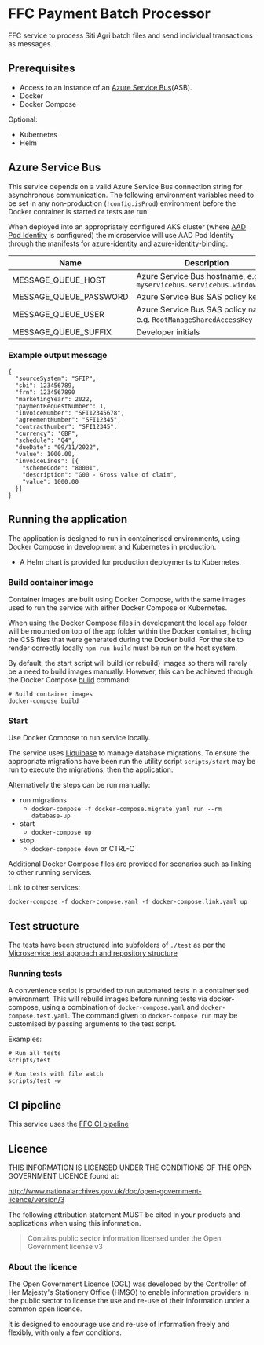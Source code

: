 # FFC Payment Batch Processor

FFC service to process Siti Agri batch files and send individual transactions as messages.

## Prerequisites

- Access to an instance of an
[Azure Service Bus](https://docs.microsoft.com/en-us/azure/service-bus-messaging/)(ASB).
- Docker
- Docker Compose

Optional:
- Kubernetes
- Helm

## Azure Service Bus

This service depends on a valid Azure Service Bus connection string for
asynchronous communication.  The following environment variables need to be set
in any non-production (`!config.isProd`) environment before the Docker
container is started or tests are run. 

When deployed into an appropriately configured AKS
cluster (where [AAD Pod Identity](https://github.com/Azure/aad-pod-identity) is
configured) the microservice will use AAD Pod Identity through the manifests
for
[azure-identity](./helm/ffc-pay-batch-processor/templates/azure-identity.yaml)
and
[azure-identity-binding](./helm/ffc-pay-batch-processor/templates/azure-identity-binding.yaml).

| Name | Description |
| ---| --- |
| MESSAGE_QUEUE_HOST | Azure Service Bus hostname, e.g. `myservicebus.servicebus.windows.net` |
| MESSAGE_QUEUE_PASSWORD | Azure Service Bus SAS policy key |
| MESSAGE_QUEUE_USER     | Azure Service Bus SAS policy name, e.g. `RootManageSharedAccessKey` |
| MESSAGE_QUEUE_SUFFIX | Developer initials |

### Example output message

```
{
  "sourceSystem": "SFIP",
  "sbi": 123456789,
  "frn": 1234567890
  "marketingYear": 2022,
  "paymentRequestNumber": 1,
  "invoiceNumber": "SFI12345678",
  "agreementNumber": "SFI12345",
  "contractNumber": "SFI12345",
  "currency": 'GBP",
  "schedule": "Q4",
  "dueDate": "09/11/2022",
  "value": 1000.00,
  "invoiceLines": [{
    "schemeCode": "80001",
    "description": "G00 - Gross value of claim",
    "value": 1000.00
  }]
}
```

## Running the application

The application is designed to run in containerised environments, using Docker Compose in development and Kubernetes in production.

- A Helm chart is provided for production deployments to Kubernetes.

### Build container image

Container images are built using Docker Compose, with the same images used to run the service with either Docker Compose or Kubernetes.

When using the Docker Compose files in development the local `app` folder will
be mounted on top of the `app` folder within the Docker container, hiding the CSS files that were generated during the Docker build.  For the site to render correctly locally `npm run build` must be run on the host system.


By default, the start script will build (or rebuild) images so there will
rarely be a need to build images manually. However, this can be achieved
through the Docker Compose
[build](https://docs.docker.com/compose/reference/build/) command:

```
# Build container images
docker-compose build
```

### Start

Use Docker Compose to run service locally.

The service uses [Liquibase](https://www.liquibase.org/) to manage database migrations. To ensure the appropriate migrations have been run the utility script `scripts/start` may be run to execute the migrations, then the application.

Alternatively the steps can be run manually:
* run migrations
  * `docker-compose -f docker-compose.migrate.yaml run --rm database-up`
* start
  * `docker-compose up`
* stop
  * `docker-compose down` or CTRL-C

Additional Docker Compose files are provided for scenarios such as linking to other running services.

Link to other services:
```
docker-compose -f docker-compose.yaml -f docker-compose.link.yaml up
```

## Test structure

The tests have been structured into subfolders of `./test` as per the
[Microservice test approach and repository structure](https://eaflood.atlassian.net/wiki/spaces/FPS/pages/1845396477/Microservice+test+approach+and+repository+structure)

### Running tests

A convenience script is provided to run automated tests in a containerised
environment. This will rebuild images before running tests via docker-compose,
using a combination of `docker-compose.yaml` and `docker-compose.test.yaml`.
The command given to `docker-compose run` may be customised by passing
arguments to the test script.

Examples:

```
# Run all tests
scripts/test

# Run tests with file watch
scripts/test -w
```

## CI pipeline

This service uses the [FFC CI pipeline](https://github.com/DEFRA/ffc-jenkins-pipeline-library)

## Licence

THIS INFORMATION IS LICENSED UNDER THE CONDITIONS OF THE OPEN GOVERNMENT LICENCE found at:

<http://www.nationalarchives.gov.uk/doc/open-government-licence/version/3>

The following attribution statement MUST be cited in your products and applications when using this information.

> Contains public sector information licensed under the Open Government license v3

### About the licence

The Open Government Licence (OGL) was developed by the Controller of Her Majesty's Stationery Office (HMSO) to enable information providers in the public sector to license the use and re-use of their information under a common open licence.

It is designed to encourage use and re-use of information freely and flexibly, with only a few conditions.
